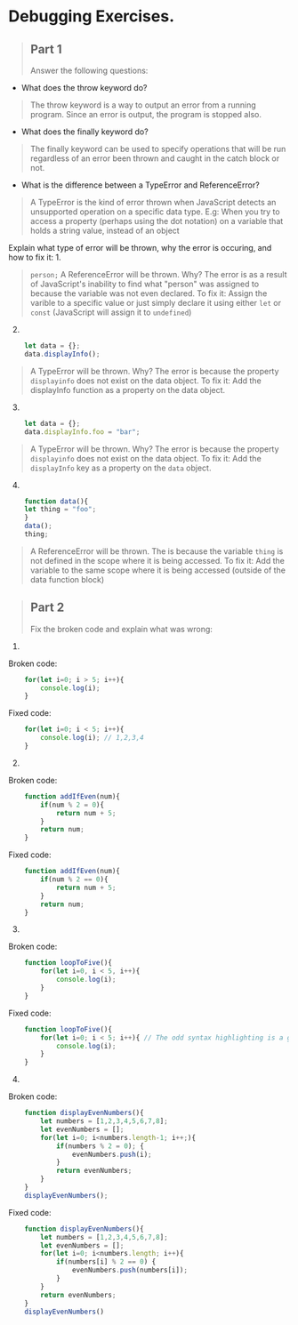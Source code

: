 # Debugging Exercises.

> ## Part 1
> Answer the following questions:

- What does the throw keyword do?
> The throw keyword is a way to output an error from a running program. Since an error is output, the program is stopped also.

- What does the finally keyword do?
> The finally keyword can be used to specify operations that will be run regardless of an error been thrown and caught in the catch block or not.

- What is the difference between a TypeError and ReferenceError?
> A TypeError is the kind of error thrown when JavaScript detects an unsupported operation on a specific data type. 
> E.g: When you try to access a property (perhaps using the dot notation) on a variable that holds a string value, instead of an object

Explain what type of error will be thrown, why the error is occuring, and how to fix it:
1. 
> ```person;``` 
> A ReferenceError will be thrown. Why? The error is as a result of JavaScript's inability to find what "person" was assigned to because the variable was not even declared. To fix it: Assign the varible to a specific value or just simply declare it using either ```let``` or ```const``` (JavaScript will assign it to ```undefined```)

2. 
```javascript 
    let data = {};
    data.displayInfo();
```
> A TypeError will be thrown. Why? The error is because the property ```displayinfo``` does not exist on the data object. To fix it: Add the displayInfo function as a property on the data object.

3. 
```javascript 
    let data = {};
    data.displayInfo.foo = "bar";
```
> A TypeError will be thrown. Why? The error is because the property ```displayinfo``` does not exist on the data object. To fix it: Add the ```displayInfo``` key as a property on the ```data``` object.

4. 
```javascript
    function data(){
    let thing = "foo";
    }
    data();
    thing;
```  
> A ReferenceError will be thrown. The is because the variable ```thing``` is not defined in the scope where it is being accessed. To fix it: Add the variable to the same scope where it is being accessed (outside of the data function block)

> ## Part 2
> Fix the broken code and explain what was wrong:

1. 
Broken code: 
```javascript
    for(let i=0; i > 5; i++){
        console.log(i);
    }

```
Fixed code:
```javascript
    for(let i=0; i < 5; i++){
        console.log(i); // 1,2,3,4
    }
```

2. 
Broken code:
```javascript
    function addIfEven(num){
        if(num % 2 = 0){
            return num + 5;
        }
        return num;
    }   
```
Fixed code:
```javascript
    function addIfEven(num){
        if(num % 2 == 0){
            return num + 5;
        }
        return num;
    }   
```

3. 
Broken code:
```javascript
    function loopToFive(){
        for(let i=0, i < 5, i++){
            console.log(i);
        }
    }
```
Fixed code: 
```javascript
    function loopToFive(){
        for(let i=0; i < 5; i++){ // The odd syntax highlighting is a great visual cue to solve the issue
            console.log(i);
        }
    }
```

4. 
Broken code:
```javascript
    function displayEvenNumbers(){
        let numbers = [1,2,3,4,5,6,7,8];
        let evenNumbers = [];
        for(let i=0; i<numbers.length-1; i++;){
            if(numbers % 2 = 0); {
                evenNumbers.push(i);
            }
            return evenNumbers;
        }
    }
    displayEvenNumbers(); 
```
Fixed code:
```javascript
    function displayEvenNumbers(){
        let numbers = [1,2,3,4,5,6,7,8];
        let evenNumbers = [];
        for(let i=0; i<numbers.length; i++){
            if(numbers[i] % 2 == 0) {
                evenNumbers.push(numbers[i]);
            }
        }
        return evenNumbers;
    }
    displayEvenNumbers()
```

